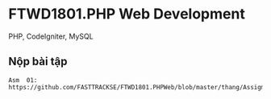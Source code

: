 ﻿# FTWD1801.PHP Web Development
PHP, CodeIgniter, MySQL
## Nộp bài tập
	Asm  01: https://github.com/FASTTRACKSE/FTWD1801.PHPWeb/blob/master/thang/Assigment/Asm01/vd6.php
